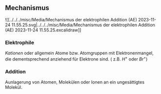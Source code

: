 
## Mechanismus

![[../../../misc/Media/Mechanismus der elektrophilen Addition (AE) 2023-11-24 11.55.25.svg|../../../misc/Media/Mechanismus der elektrophilen Addition (AE) 2023-11-24 11.55.25.excalidraw]]
### Elektrophile
*Kationen* oder allgemein Atome bzw. Atomgruppen mit Elektronenmangel, die dementsprechend anziehend für Elektrone sind.
( z.B. $H^{+}$ oder $Br^{+}$)

### Addition 
Aunlagerung von Atomen, Molekülen oder Ionen an ein ungesättigtes Molekül.